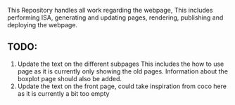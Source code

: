 This Repository handles all work regarding the webpage, This includes performing ISA, generating and updating pages, rendering, publishing and deploying the webpage.

## TODO:
1. Update the text on the different subpages 
    This includes the how to use page as it is currently only showing the old pages.
        Information about the boxplot page should also be added.
2. Update the text on the front page, could take inspiration from coco here as it is currently a bit too empty
